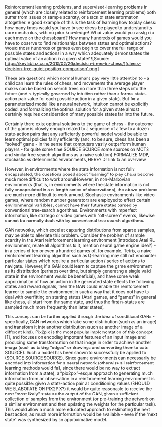 Reinforcement learning problems, and supervised-learning problems in general (which are closely related to reinforcement learning problems) both suffer from issues of sample scarcity, or a lack of state information altogether. A good example of this is the task of learning how to play chess: how many times would you have to see chess be played to understand its core mechanics, with no prior knowledge? What value would you assign to each move on the chessboard? How many hundreds of games would you have to observe to find relationships between states and optimal actions? Would those hundreds of games even begin to cover the full range of possible states and actions in a way which adequately demonstrates the optimal value of an action in a given state? 
![Source: https://kevinbinz.com/2015/02/26/decision-trees-in-chess/][chess-decision-tree-quiet-position-comparison1.png]

These are questions which normal humans pay very little attention to - a child can learn the rules of chess, and movements the average player makes can be based on search trees no more than three steps into the future (and is typically governed by intuition rather than a formal state-action pair value for each possible action in a given state). But for a parameterized model like a neural network, intuition cannot be explicitly coded, and formalizing the optimal solution for a given state almost certainly requires consideration of many possible states far into the future. 

Certainly there exist optimal solutions to the game of chess - the outcome of the game is closely enough related to a sequence of a few to a dozen state-action pairs that any sufficiently powerful model would be able to learn optimal policies fairly efficiently (and, to be sure, chess has been a “solved” game - in the sense that computers vastly outperform human players - for quite some time SOURCE SOURCE some sources on MCTS and similar tree search algorithms as a naive solution).FORMALIZE MDP, stochastic vs determinstic environments, HERE? Or link to an overview  

However, in environments where the state information is not fully encapsulated, the questions posed about “learning” to play chess become much more difficult to work aroundHowever, in non-Markovian environments (that is, in environments where the state information is not fully encapsulated in a n-length series of observations), the above problems are much more difficult to work around. Stochastic environments like video games, where random number generators are employed to effect certain environmental variables, cannot have their future states parsed by conventional tree-search algorithms. Environments with imperfect information, like stratego or video games with “off-screen” events, likewise cannot be normally dealt with by conventional tree search algorithms. 

GAN networks, which excel at capturing distributions from sparse samples, may be able to alleviate this problem. Consider the problem of sample scarcity in the Atari reinforcement learning environment (introduce Atari RL environment, relate all algorithms to it, mention neural game engine idea?) - in a series of ten or even a hundred games of, for example, Tetris, a naive reinforcement learning algorithm such as Q-learning may still not encounter particular states which require a particular action / series of actions to navigate. However, if a GAN could learn to capture the game environment as its distribution (perhaps over time, but simply generating a single valid state in the environment would be beneficial), and have some weak approximation of how an action in the generated state effects the following states and reward signals, then the GAN could enable the reinforcement learner to sample the environment in such a way that it does not have to deal with overfitting on starting states (Atari games, and “games” in general like chess, all start from the same state, and thus the first n-states are sampled much more frequently than latter states). 

This concept can be further applied through the idea of conditional GANs - specifically, GAN networks which take some distribution (such as an image) and transform it into another distribution (such as another image of a different kind). Pix2pix is the most popular implementation of this concept [1], and focuses on encoding important features of an input image and producing some transformation on that image in order to achieve another image (such as taking “edges” or drawings and converting them to cats SOURCE). Such a model has been shown to successfully be applied to (SOURCE SOURCE SOURCE). Since game environments can necessarily be encoded into information for a neural network (otherwise all reinforcement learning methods would fail, since there would be no way to extract information from a state), a “pix2pix”-esque approach to generating much information from an observation in a reinforcement learning environment is quite possible: given a state-action pair as conditioning values (SHOULD WE ELABORATE ON PIX2PIX?) it would be quite reasonable to receive the next “most likely” state as the output of the GAN, given a sufficient collection of samples from the environment (or pre-training the network on a similar environment and then updating the weights for the particular task). This would allow a much more educated approach to estimating the next best action, as much more information would be available - even if the “next state” was synthesized by an approximative model. 

